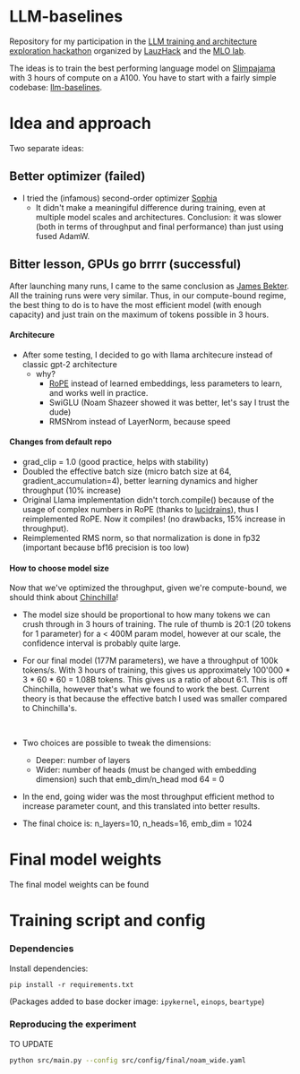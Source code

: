 # LLM-baselines

Repository for my participation in the [LLM training and architecture exploration hackathon](https://lu.ma/lauzhack-llms-apis) organized by [LauzHack](https://lauzhack.com/) and the [MLO lab](https://www.epfl.ch/labs/mlo/).

The ideas is to train the best performing language model on [Slimpajama](https://huggingface.co/datasets/DKYoon/SlimPajama-6B) with 3 hours of compute on a A100. You have to start with a fairly simple codebase: [llm-baselines](https://github.com/epfml/llm-baselines).

# Idea and approach

Two separate ideas:


## Better optimizer (failed)

- I tried the (infamous) second-order optimizer [Sophia](https://arxiv.org/abs/2305.14342)
    - It didn't make a meaningiful difference during training, even at multiple model scales and architectures. Conclusion: it was slower (both in terms of throughput and final performance) than just using fused AdamW.

## Bitter lesson, GPUs go brrrr (successful)

After launching many runs, I came to the same conclusion as [James Bekter](https://nonint.com/2023/06/10/the-it-in-ai-models-is-the-dataset/). All the training runs were very similar. Thus, in our compute-bound regime, the best thing to do is to have the most efficient model (with enough capacity) and just train on the maximum of tokens possible in 3 hours.


#### Architecure
- After some testing, I decided to go with llama architecure instead of classic gpt-2 architecture
    - why?
        - [RoPE](https://arxiv.org/abs/2104.09864) instead of learned embeddings, less parameters to learn, and works well in practice.
        - SwiGLU (Noam Shazeer showed  it was better, let's say I trust the dude)
        - RMSNrom instead of LayerNorm, because speed

        
#### Changes from default repo 
- grad_clip = 1.0 (good practice, helps with stability)
- Doubled the effective batch size (micro batch size at 64, gradient_accumulation=4), better learning dynamics and higher throughput (10% increase)
- Original Llama implementation didn't torch.compile() because of the usage of complex numbers in RoPE (thanks to [lucidrains](https://github.com/lucidrains/rotary-embedding-torch/tree/main)), thus I reimplemented RoPE. Now it compiles! (no drawbacks, 15% increase in throughput). 
- Reimplemented RMS norm, so that normalization is done in fp32 (important because bf16 precision is too low)


#### How to choose model size

Now that we've optimized the throughput, given we're compute-bound, we should think about [Chinchilla](https://arxiv.org/abs/2203.15556)!

- The model size should be proportional to how many tokens we can crush through in 3 hours of training. The rule of thumb is 20:1 (20 tokens for 1 parameter) for a < 400M param model, however at our scale, the confidence interval is probably quite large.

- For our final model (177M parameters), we have a throughput of 100k tokens/s. With 3 hours of training, this gives us approximately 100'000 * 3 * 60 * 60 = 1.08B tokens. This gives us a ratio of about 6:1. This is off Chinchilla, however that's what we found to work the best. Current theory is that because the effective batch I used was smaller compared to Chinchilla's.

<br>
    
- Two choices are possible to tweak the dimensions:
    - Deeper: number of layers
    - Wider: number of heads (must be changed with embedding dimension) such that emb_dim/n_head mod 64 = 0

- In the end, going wider was the most throughput efficient method to increase parameter count, and this translated into better results. 
- The final choice is: n_layers=10, n_heads=16, emb_dim = 1024

        


# Final model weights

The final model weights can be found 


# Training script and config

### Dependencies


Install dependencies: 

```
pip install -r requirements.txt
```

(Packages added to base docker image: `ipykernel`, `einops`, `beartype`)


### Reproducing the experiment

TO UPDATE

```sh
python src/main.py --config src/config/final/noam_wide.yaml 
```

